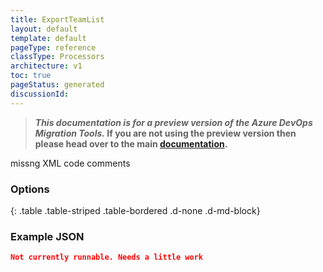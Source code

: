 ```yaml
---
title: ExportTeamList
layout: default
template: default
pageType: reference
classType: Processors
architecture: v1
toc: true
pageStatus: generated
discussionId: 
---
```



>**_This documentation is for a preview version of the Azure DevOps Migration Tools._ If you are not using the preview version then please head over to the main [documentation](https://nkdagility.com/docs/azure-devops-migration-tools).**

missng XML code comments

### Options

<Options>
{: .table .table-striped .table-bordered .d-none .d-md-block}

### Example JSON

```JSON
Not currently runnable. Needs a little work
```
